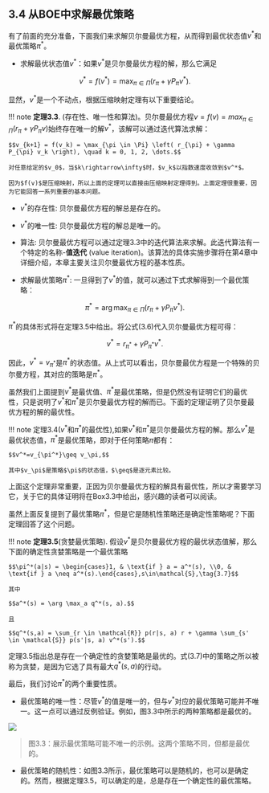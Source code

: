 ## 3.4 从BOE中求解最优策略

有了前面的充分准备，下面我们来求解贝尔曼最优方程，从而得到最优状态值$v^*$和最优策略$\pi^*$。

- 求解最优状态值$v^*$：如果$v^*$是贝尔曼最优方程的解，那么它满足

$$v^* = f(v^*)=\max_{\pi \in \Pi} \left( r_{\pi} + \gamma P_{\pi} v^* \right).
$$

显然，$v^*$是一个不动点，根据压缩映射定理有以下重要结论。

!!! note 
    **定理3.3**. (存在性、唯一性和算法)。贝尔曼最优方程$v = f(v)= max_{\pi \in \Pi}(r_\pi + \gamma P_\pi v)$始终存在唯一的解$v^*$，该解可以通过迭代算法求解：
    
    $$v_{k+1} = f(v_k) = \max_{\pi \in \Pi} \left( r_{\pi} + \gamma P_{\pi} v_k \right), \quad k = 0, 1, 2, \dots.$$
    
    对任意给定的$v_0$，当$k\rightarrow\infty$时，$v_k$以指数速度收敛到$v^*$。
    
    因为$f(v)$是压缩映射，所以上面的定理可以直接由压缩映射定理得到。上面定理很重要，因为它能回答一系列重要的基本问题。

  - $v^*$的存在性: 贝尔曼最优方程的解总是存在的。
    
  - $v^*$的唯一性: 贝尔曼最优方程的解总是唯一的。
    
  - 算法: 贝尔曼最优方程可以通过定理$3.3$中的迭代算法来求解。此迭代算法有一个特定的名称-**值迭代** (value iteration)。该算法的具体实施步骤将在第4章中详细介绍，本章主要关注贝尔曼最优方程的基本性质。

- 求解最优策略$\pi^*$: 一旦得到了$v^*$的值，就可以通过下式求解得到一个最优策略：

$$\pi^* = \arg \max_{\pi \in \Pi} \left( r_{\pi} + \gamma P_{\pi} v^* \right).\tag{3.6}$$

$\pi^*$的具体形式将在定理$3.5$中给出。将公式$(3.6)$代入贝尔曼最优方程可得：

$$v^* = r_{\pi^*} + \gamma P_{\pi^*} v^*.$$

因此，$v^*=v_{\pi^*}$是$\pi^*$的状态值。从上式可以看出，贝尔曼最优方程是一个特殊的贝尔曼方程，其对应的策略是$\pi^*$。

虽然我们上面提到$v^*$是最优值、$\pi^*$是最优策略，但是仍然没有证明它们的最优性，只是说明了$v^*$和$\pi^*$是贝尔曼最优方程的解而已。下面的定理证明了贝尔曼最优方程的解的最优性。

!!! note
    定理$3.4$($v^*$和$\pi^*$的最优性),如果$v^*$和$\pi^*$是贝尔曼最优方程的解。那么$v^*$是最优状态值，$\pi^*$是最优策略，即对于任何策略$\pi$都有：

    $$v^*=v_{\pi^*}\geq v_\pi,$$

    其中$v_\pi$是策略$\pi$的状态值，$\geq$是逐元素比较。

上面这个定理非常重要，正因为贝尔曼最优方程的解具有最优性，所以才需要学习它，关于它的具体证明将在Box$3.3$中给出，感兴趣的读者可以阅读。

虽然上面反复提到了最优策略$\pi^*$，但是它是随机性策略还是确定性策略呢？下面定理回答了这个问题。

!!! note
    **定理3.5**(贪婪最优策略). 假设$v^*$是贝尔曼最优方程的最优状态值解，那么下面的确定性贪婪策略是一个最优策略

    $$\pi^*(a|s) = \begin{cases}1, & \text{if } a = a^*(s), \\0, & \text{if } a \neq a^*(s).\end{cases},s\in\mathcal{S},\tag{3.7}$$

    其中

    $$a^*(s) = \arg \max_a q^*(s, a).$$

    且

    $$q^*(s,a) = \sum_{r \in \mathcal{R}} p(r|s, a) r + \gamma \sum_{s' \in \mathcal{S}} p(s'|s, a) v^*(s').$$

定理$3.5$指出总是存在一个确定性的贪婪策略是最优的。式$(3.7)$中的策略之所以被称为贪婪，是因为它选了具有最大$q^*(s, a)$的行动。

最后，我们讨论$\pi^*$的两个重要性质。

- 最优策略的唯一性：尽管$v^*$的值是唯一的，但与$v^*$对应的最优策略可能并不唯一。这一点可以通过反例验证。例如，图$3.3$中所示的两种策略都是最优的。

 ![](../img/03/2.png)
 > 图$3.3$：展示最优策略可能不唯一的示例。这两个策略不同，但都是最优的。

- 最优策略的随机性：如图$3.3$所示，最优策略可以是随机的，也可以是确定的。然而，根据定理$3.5$，可以确定的是，总是存在一个确定性的最优策略。

